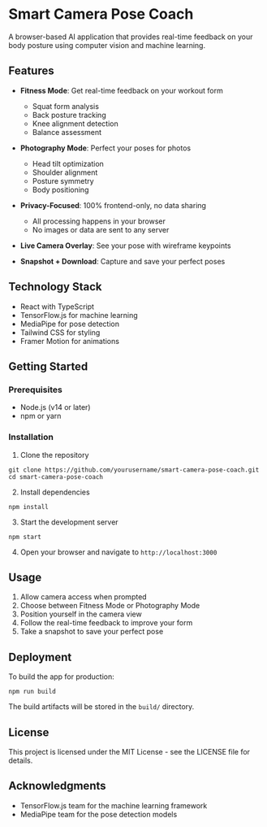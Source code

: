 # Smart Camera Pose Coach

A browser-based AI application that provides real-time feedback on your body posture using computer vision and machine learning.

## Features

- **Fitness Mode**: Get real-time feedback on your workout form
  - Squat form analysis
  - Back posture tracking
  - Knee alignment detection
  - Balance assessment

- **Photography Mode**: Perfect your poses for photos
  - Head tilt optimization
  - Shoulder alignment
  - Posture symmetry
  - Body positioning

- **Privacy-Focused**: 100% frontend-only, no data sharing
  - All processing happens in your browser
  - No images or data are sent to any server

- **Live Camera Overlay**: See your pose with wireframe keypoints
- **Snapshot + Download**: Capture and save your perfect poses

## Technology Stack

- React with TypeScript
- TensorFlow.js for machine learning
- MediaPipe for pose detection
- Tailwind CSS for styling
- Framer Motion for animations

## Getting Started

### Prerequisites

- Node.js (v14 or later)
- npm or yarn

### Installation

1. Clone the repository
```
git clone https://github.com/yourusername/smart-camera-pose-coach.git
cd smart-camera-pose-coach
```

2. Install dependencies
```
npm install
```

3. Start the development server
```
npm start
```

4. Open your browser and navigate to `http://localhost:3000`

## Usage

1. Allow camera access when prompted
2. Choose between Fitness Mode or Photography Mode
3. Position yourself in the camera view
4. Follow the real-time feedback to improve your form
5. Take a snapshot to save your perfect pose

## Deployment

To build the app for production:

```
npm run build
```

The build artifacts will be stored in the `build/` directory.

## License

This project is licensed under the MIT License - see the LICENSE file for details.

## Acknowledgments

- TensorFlow.js team for the machine learning framework
- MediaPipe team for the pose detection models
